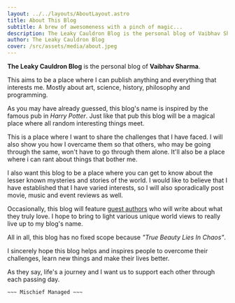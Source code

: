```yaml
---
layout: ../../layouts/AboutLayout.astro
title: About This Blog
subtitle: A brew of awesomeness with a pinch of magic...
description: The Leaky Cauldron Blog is the personal blog of Vaibhav Sharma. Topics include coding, movies, music, books, dinosaurs or anything under the sun and beyond.
author: The Leaky Cauldron Blog
cover: /src/assets/media/about.jpeg
---
```


**The Leaky Cauldron Blog** is the personal blog of **Vaibhav Sharma**.

This aims to be a place where I can publish anything and everything that interests me. Mostly about art, science, history, philosophy and programming.

As you may have already guessed, this blog's name is inspired by the famous pub in *Harry Potter*. Just like that pub this blog will be a magical place where all random interesting things meet.

This is a place where I want to share the challenges that I have faced. I will also show you how I overcame them so that others, who may be going through the same, won't have to go through them alone. It'll also be a place where i can rant about things that bother me.

I also want this blog to be a place where you can get to know about the lesser known mysteries and stories of the world. I would like to believe that I have established that I have varied interests, so I will also sporadically post movie, music and event reviews as well.

Occasionally, this blog will feature [guest authors](/tags/guest-author) who will write about what they truly love. I hope to bring to light various unique world views to really live up to my blog's name.

All in all, this blog has no fixed scope because *"True Beauty Lies In Chaos"*.

I sincerely hope this blog helps and inspires people to overcome their challenges, learn new things and make their lives better.

As they say, life's a journey and I want us to support each other through each passing day.

` ~~~ Mischief Managed ~~~ `